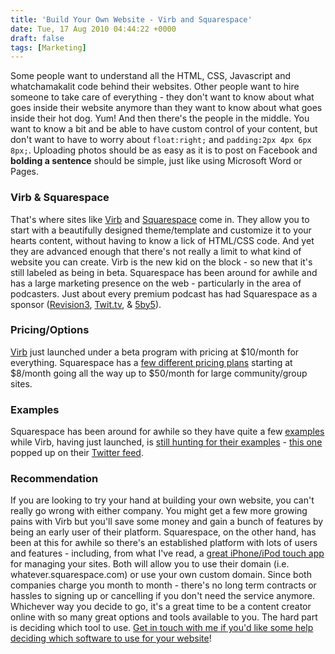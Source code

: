 ```yaml
---
title: 'Build Your Own Website - Virb and Squarespace'
date: Tue, 17 Aug 2010 04:44:22 +0000
draft: false
tags: [Marketing]
---
```


Some people want to understand all the HTML, CSS, Javascript and whatchamakalit code behind their websites. Other people want to hire someone to take care of everything - they don't want to know about what goes inside their website anymore than they want to know about what goes inside their hot dog. Yum! And then there's the people in the middle. You want to know a bit and be able to have custom control of your content, but don't want to have to worry about `float:right;` and `padding:2px 4px 6px 8px;`. Uploading photos should be as easy as it is to post on Facebook and **bolding a sentence** should be simple, just like using Microsoft Word or Pages.

### Virb & Squarespace

That's where sites like [Virb](http://virb.com/) and [Squarespace](http://www.squarespace.com/) come in. They allow you to start with a beautifully designed theme/template and customize it to your hearts content, without having to know a lick of HTML/CSS code. And yet they are advanced enough that there's not really a limit to what kind of website you can create. Virb is the new kid on the block - so new that it's still labeled as being in beta. Squarespace has been around for awhile and has a large marketing presence on the web - particularly in the area of podcasters. Just about every premium podcast has had Squarespace as a sponsor ([Revision3](http://www.revision3.com/), [Twit.tv](http://twit.tv/), & [5by5](http://5by5.tv/)).

### Pricing/Options

[Virb](http://virb.com) just launched under a beta program with pricing at $10/month for everything. Squarespace has a [few different pricing plans](http://www.squarespace.com/pricing/) starting at $8/month going all the way up to $50/month for large community/group sites.

### Examples

Squarespace has been around for awhile so they have quite a few [examples](http://www.squarespace.com/examples/) while Virb, having just launched, is [still hunting for their examples](http://virb.com/explore) - [this one](http://johnfrench.virb.com/music) popped up on their [Twitter feed](http://twitter.com/Virb/status/21374474655).

### Recommendation

If you are looking to try your hand at building your own website, you can't really go wrong with either company. You might get a few more growing pains with Virb but you'll save some money and gain a bunch of features by being an early user of their platform. Squarespace, on the other hand, has been at this for awhile so there's an established platform with lots of users and features - including, from what I've read, a [great iPhone/iPod touch app](http://www.squarespace.com/iphone/) for managing your sites. Both will allow you to use their domain (i.e. whatever.squarespace.com) or use your own custom domain. Since both companies charge you month to month - there's no long term contracts or hassles to signing up or cancelling if you don't need the service anymore. Whichever way you decide to go, it's a great time to be a content creator online with so many great options and tools available to you. The hard part is deciding which tool to use. [Get in touch with me if you'd like some help deciding which software to use for your website](http://blog.lemonproductions.ca/contact-me/)!